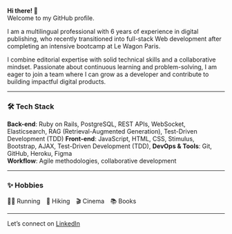 **Hi there! 👋**  
Welcome to my GitHub profile.  

I am a multilingual professional with 6 years of experience in digital publishing, who recently transitioned into full-stack Web development after completing an intensive bootcamp at Le Wagon Paris.

I combine editorial expertise with solid technical skills and a collaborative mindset. Passionate about continuous learning and problem-solving, I am eager to join a team where I can grow as a developer and contribute to building impactful digital products.

---

### 🛠️ Tech Stack

**Back-end**: Ruby on Rails, PostgreSQL, REST APIs, WebSocket, Elasticsearch, RAG (Retrieval-Augmented Generation), Test-Driven Development (TDD)
**Front-end**: JavaScript, HTML, CSS, Stimulus, Bootstrap, AJAX, Test-Driven Development (TDD),
**DevOps & Tools**: Git, GitHub, Heroku, Figma  
**Workflow**: Agile methodologies, collaborative development

---

### ✨ Hobbies  
🏃‍♀️ Running 🥾 Hiking 🎬 Cinema 📚 Books

---

Let’s connect on [LinkedIn](https://www.linkedin.com/in/chloé-cosson/)

